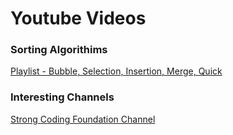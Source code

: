 # Youtube Videos

### Sorting Algorithims

[Playlist - Bubble, Selection, Insertion, Merge, Quick](https://www.youtube.com/watch?v=pkkFqlG0Hds&list=PL2_aWCzGMAwKedT2KfDMB9YA5DgASZb3U)

### Interesting Channels

[Strong Coding Foundation Channel](https://www.youtube.com/channel/UClEEsT7DkdVO_fkrBw0OTrA)

